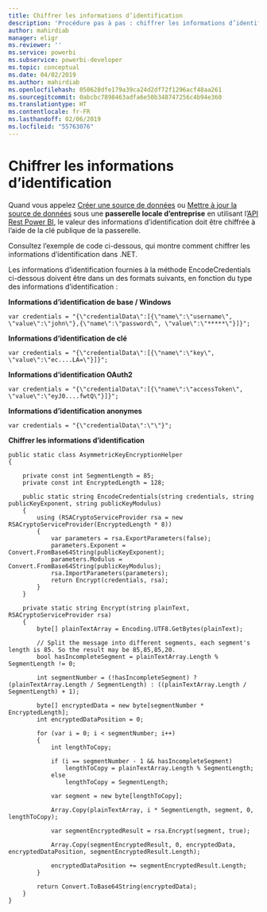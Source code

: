 ```yaml
---
title: Chiffrer les informations d’identification
description: 'Procédure pas à pas : chiffrer les informations d’identification pour les sources de données d’une passerelle locale'
author: mahirdiab
manager: eligr
ms.reviewer: ''
ms.service: powerbi
ms.subservice: powerbi-developer
ms.topic: conceptual
ms.date: 04/02/2019
ms.author: mahirdiab
ms.openlocfilehash: 050628dfe179a39ca24d2df72f1296acf48aa261
ms.sourcegitcommit: 0abcbc7898463adfa6e50b348747256c4b94e360
ms.translationtype: HT
ms.contentlocale: fr-FR
ms.lasthandoff: 02/06/2019
ms.locfileid: "55763076"
---
```

# <a name="encrypt-credentials"></a>Chiffrer les informations d’identification
Quand vous appelez [Créer une source de données](https://docs.microsoft.com/rest/api/power-bi/gateways/createdatasource) ou [Mettre à jour la source de données](https://docs.microsoft.com/rest/api/power-bi/gateways/updatedatasource) sous une **passerelle locale d’entreprise** en utilisant l’[API Rest Power BI](https://docs.microsoft.com/rest/api/power-bi/), le valeur des informations d’identification doit être chiffrée à l’aide de la clé publique de la passerelle.

Consultez l’exemple de code ci-dessous, qui montre comment chiffrer les informations d’identification dans .NET.

Les informations d’identification fournies à la méthode EncodeCredentials ci-dessous doivent être dans un des formats suivants, en fonction du type des informations d’identification :

**Informations d’identification de base / Windows**
```
var credentials = "{\"credentialData\":[{\"name\":\"username\", \"value\":\"john\"},{\"name\":\"password\", \"value\":\"*****\"}]}";
```

**Informations d’identification de clé**
```
var credentials = "{\"credentialData\":[{\"name\":\"key\", \"value\":\"ec....LA=\"}]}";
```

**Informations d’identification OAuth2**
```
var credentials = "{\"credentialData\":[{\"name\":\"accessToken\", \"value\":\"eyJ0....fwtQ\"}]}";
```


**Informations d’identification anonymes**
```
var credentials = "{\"credentialData\":\"\"}";
```

**Chiffrer les informations d’identification**
```
public static class AsymmetricKeyEncryptionHelper
{

    private const int SegmentLength = 85;
    private const int EncryptedLength = 128;

    public static string EncodeCredentials(string credentials, string publicKeyExponent, string publicKeyModulus)
    {
        using (RSACryptoServiceProvider rsa = new RSACryptoServiceProvider(EncryptedLength * 8))
        {
            var parameters = rsa.ExportParameters(false);
            parameters.Exponent = Convert.FromBase64String(publicKeyExponent);
            parameters.Modulus = Convert.FromBase64String(publicKeyModulus);
            rsa.ImportParameters(parameters);
            return Encrypt(credentials, rsa);
        }
    }

    private static string Encrypt(string plainText, RSACryptoServiceProvider rsa)
    {
        byte[] plainTextArray = Encoding.UTF8.GetBytes(plainText);

        // Split the message into different segments, each segment's length is 85. So the result may be 85,85,85,20.
        bool hasIncompleteSegment = plainTextArray.Length % SegmentLength != 0;

        int segmentNumber = (!hasIncompleteSegment) ? (plainTextArray.Length / SegmentLength) : ((plainTextArray.Length / SegmentLength) + 1);

        byte[] encryptedData = new byte[segmentNumber * EncryptedLength];
        int encryptedDataPosition = 0;

        for (var i = 0; i < segmentNumber; i++)
        {
            int lengthToCopy;

            if (i == segmentNumber - 1 && hasIncompleteSegment)
                lengthToCopy = plainTextArray.Length % SegmentLength;
            else
                lengthToCopy = SegmentLength;

            var segment = new byte[lengthToCopy];

            Array.Copy(plainTextArray, i * SegmentLength, segment, 0, lengthToCopy);

            var segmentEncryptedResult = rsa.Encrypt(segment, true);

            Array.Copy(segmentEncryptedResult, 0, encryptedData, encryptedDataPosition, segmentEncryptedResult.Length);

            encryptedDataPosition += segmentEncryptedResult.Length;
        }

        return Convert.ToBase64String(encryptedData);
    }
}
```
